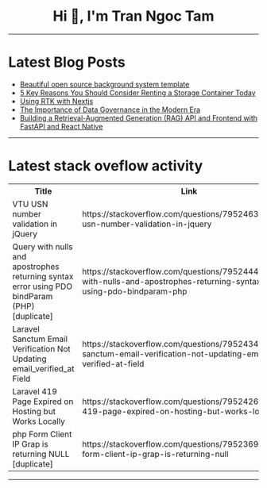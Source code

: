 <h1 align="center">Hi 👋, I'm Tran Ngoc Tam</h1>

---

# Latest Blog Posts 
<!-- BLOG-POST-LIST:START -->
- [Beautiful open source background system template](https://dev.to/super_man_d2727748efe0896/beautiful-open-source-background-system-template-1oej)
- [5 Key Reasons You Should Consider Renting a Storage Container Today](https://dev.to/david_mardit_833f1e8c1f2/5-key-reasons-you-should-consider-renting-a-storage-container-today-hf2)
- [Using RTK with Nextjs](https://dev.to/ismailpe/using-rtk-for-nextjs-19jc)
- [The Importance of Data Governance in the Modern Era](https://dev.to/bharath_g_619/the-importance-of-data-governance-in-the-modern-era-45ih)
- [Building a Retrieval-Augmented Generation &lpar;RAG&rpar; API and Frontend with FastAPI and React Native](https://dev.to/vivekyadav200988/building-a-retrieval-augmented-generation-rag-api-and-frontend-with-fastapi-and-react-native-2n7k)
<!-- BLOG-POST-LIST:END -->

---

# Latest stack oveflow activity
<table>
  <tr><th>Title</th><th>Link</th></tr>
  <!-- STACKOVERFLOW:START --><tr><td>VTU USN number validation in jQuery</td><td>https://stackoverflow.com/questions/79524630/vtu-usn-number-validation-in-jquery</td></tr><tr><td>Query with nulls and apostrophes returning syntax error using PDO bindParam &lpar;PHP&rpar; [duplicate]</td><td>https://stackoverflow.com/questions/79524440/query-with-nulls-and-apostrophes-returning-syntax-error-using-pdo-bindparam-php</td></tr><tr><td>Laravel Sanctum Email Verification Not Updating email_verified_at Field</td><td>https://stackoverflow.com/questions/79524342/laravel-sanctum-email-verification-not-updating-email-verified-at-field</td></tr><tr><td>Laravel 419 Page Expired on Hosting but Works Locally</td><td>https://stackoverflow.com/questions/79524260/laravel-419-page-expired-on-hosting-but-works-locally</td></tr><tr><td>php Form Client IP Grap is returning NULL [duplicate]</td><td>https://stackoverflow.com/questions/79523693/php-form-client-ip-grap-is-returning-null</td></tr><!-- STACKOVERFLOW:END -->
</table>

---


